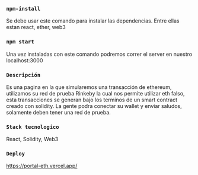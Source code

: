 ### `npm-install`
Se debe usar este comando para instalar las dependencias.
Entre ellas estan react, ether, web3
### `npm start`
Una vez instaladas con este comando podremos correr el server en nuestro localhost:3000

### `Descripción`
Es una pagina en la que simularemos una transacción de ethereum, utilizamos su red de prueba Rinkeby la cual nos permite utilizar eth falso, esta transacciones se generan bajo los terminos de un smart contract creado con solidity.
La gente podra conectar su wallet y enviar saludos, solamente deben tener una red de prueba.

### `Stack tecnologico`
React, Solidity, Web3

### `Deploy`
https://portal-eth.vercel.app/
